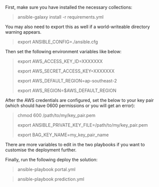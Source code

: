 First, make sure you have installed the necessary collections:
>ansible-galaxy install -r requirements.yml

You may also need to export this as well if a world-writeable
directory warning appears.

>export ANSIBLE_CONFIG=./ansible.cfg

Then set the following environment variables like below:

>export AWS_ACCESS_KEY_ID=XXXXXXX
>
>export AWS_SECRET_ACCESS_KEY=XXXXXXX
>
>export AWS_DEFAULT_REGION=ap-southeast-2
>
>export AWS_REGION=$AWS_DEFAULT_REGION

After the AWS credentials are configured, set the below to
your key pair (which should have 0600 permissions or you will get an error):

>chmod 600 /path/to/my/key_pair.pem
>
>export ANSIBLE_PRIVATE_KEY_FILE=/path/to/my/key_pair.pem
>
>export BAG_KEY_NAME=my_key_pair_name

There are more variables to edit in the two playbooks if you want to customise
the deployment further.

Finally, run the following deploy the solution:

>ansible-playbook portal.yml

>ansible-playbook prediction.yml
